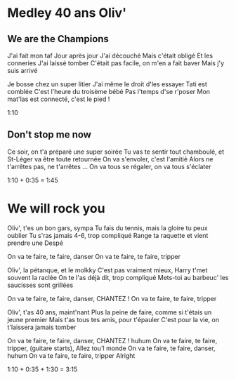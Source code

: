 # Medley 40 ans Oliv'

## We are the Champions

J'ai fait mon taf
Jour après jour
J'ai découché
Mais c'était obligé
Et les conneries
J'ai laissé tomber
C'était pas facile, on m'en a fait baver
Mais j'y suis arrivé

Je bosse chez un super litier
J'ai même le droit d'les essayer
Tati est comblée
C'est l'heure du troisème bébé
Pas l'temps d'se r'poser
Mon mat'las est connecté, c'est le pied !

1:10

## Don't stop me now

Ce soir, on t'a préparé une super soirée
Tu vas te sentir tout chamboulé, et St-Léger va être toute retournée
On va s'envoler, c'est l'amitié
Alors ne t'arrêtes pas, ne t'arrêtes ...
On va tous se régaler, on va tous s'éclater

1:10 + 0:35 = 1:45

# We will rock you

Oliv', t'es un bon gars, sympa
Tu fais du tennis, mais la gloire tu peux oublier
Tu s'ras jamais 4-6, trop compliqué
Range ta raquette et vient prendre une Despé

On va te faire, te faire, danser
On va te faire, te faire, tripper

Oliv', la pétanque, et le molkky
C'est pas vraiment mieux, Harry t'met souvent la raclée
On te l'as déjà dit, trop compliqué
Mets-toi au barbeuc' les saucisses sont grillées

On va te faire, te faire, danser, CHANTEZ !
On va te faire, te faire, tripper

Oliv', t'as 40 ans, maint'nant
Plus la peine de faire, comme si t'étais un jeune premier
Mais t'as tous tes amis, pour t'épauler
C'est pour la vie, on t'laissera jamais tomber

On va te faire, te faire, danser, CHANTEZ ! huhum
On va te faire, te faire, tripper, (guitare starts), Allez tou'l monde
On va te faire, te faire, danser, huhum
On va te faire, te faire, tripper
Alright

1:10 + 0:35 + 1:30 = 3:15
